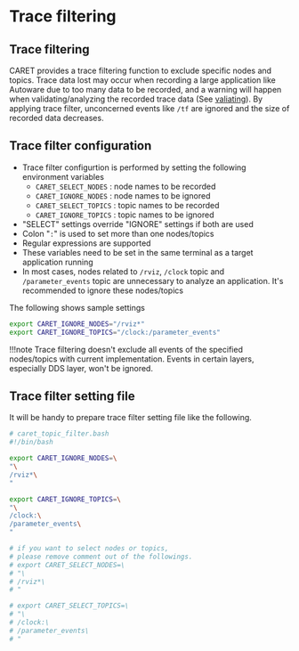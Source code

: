 # Trace filtering

## Trace filtering

CARET provides a trace filtering function to exclude specific nodes and topics. Trace data lost may occur when recording a large application like Autoware due to too many data to be recorded, and a warning will happen when validating/analyzing the recorded trace data (See [valiating](../validating/#tracer-discarded)). By applying trace filter, unconcerned events like `/tf` are ignored and the size of recorded data decreases.

## Trace filter configuration

- Trace filter configurtion is performed by setting the following environment variables
  - `CARET_SELECT_NODES` : node names to be recorded
  - `CARET_IGNORE_NODES` : node names to be ignored
  - `CARET_SELECT_TOPICS` : topic names to be recorded
  - `CARET_IGNORE_TOPICS` : topic names to be ignored
- "SELECT" settings override "IGNORE" settings if both are used
- Colon "`:`" is used to set more than one nodes/topics
- Regular expressions are supported
- These variables need to be set in the same terminal as a target application running
- In most cases, nodes related to `/rviz`, `/clock` topic and `/parameter_events` topic are unnecessary to analyze an application. It's recommended to ignore these nodes/topics

The following shows sample settings

```sh
export CARET_IGNORE_NODES="/rviz*"
export CARET_IGNORE_TOPICS="/clock:/parameter_events"
```

<prettier-ignore-start>
!!!note
      Trace filtering doesn't exclude all events of the specified nodes/topics with current implementation. Events in certain layers, especially DDS layer, won't be ignored.
<prettier-ignore-end>

## Trace filter setting file

It will be handy to prepare trace filter setting file like the following.

```sh
# caret_topic_filter.bash
#!/bin/bash

export CARET_IGNORE_NODES=\
"\
/rviz*\
"

export CARET_IGNORE_TOPICS=\
"\
/clock:\
/parameter_events\
"

# if you want to select nodes or topics,
# please remove comment out of the followings.
# export CARET_SELECT_NODES=\
# "\
# /rviz*\
# "

# export CARET_SELECT_TOPICS=\
# "\
# /clock:\
# /parameter_events\
# "
```
